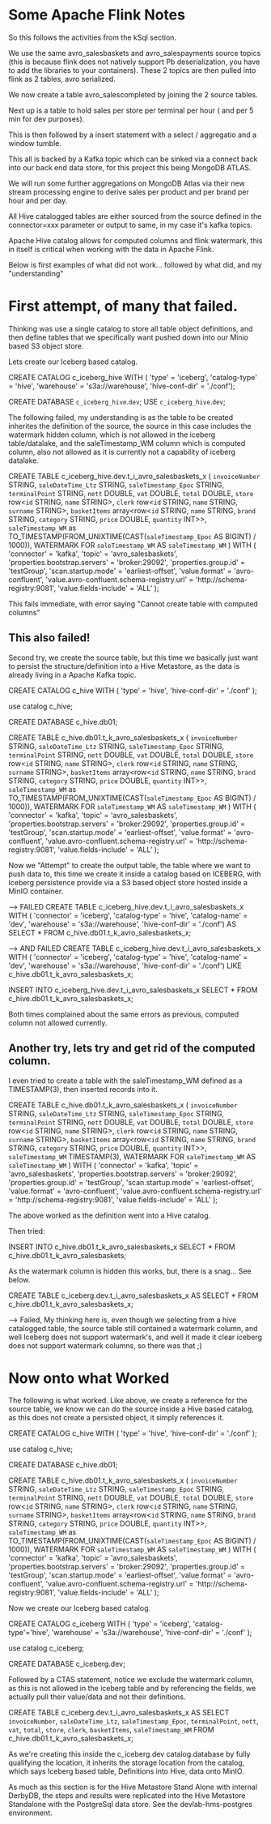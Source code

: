 # Some Apache Flink Notes

So this follows the activities from the kSql section.

We use the same avro_salesbaskets and avro_salespayments source topics (this is because flink does not natively support Pb deserialization, you have to add the libraries to your containers). These 2 topics are then pulled into flink as 2 tables, avro serialized. 

We now create a table avro_salescompleted by joining the 2 source tables. 

Next up is a table to hold sales per store per terminal per hour ( and per 5 min for dev purposes).

This is then followed by a insert statement with a select / aggregatio and a window tumble.

This all is backed by a Kafka topic which can be sinked via a connect back into our back end data store, for this project this being MongoDB ATLAS.

We will run some further aggregations on MongoDB Atlas via their new stream processing engine to derive sales per product and per brand per hour and per day.

All Hive catalogged tables are either sourced from the source defined in the connector=xxx parameter or output to same, in my case it's kafka topics.

Apache Hive catalog allows for computed columns and flink watermark, this in itself is critical when working with the data in Apache Flink.

Below is first examples of what did not work... followed by what did, and my "understanding"

# First attempt, of many that failed.

Thinking was use a single catalog to store all table object definitions, and then define tables that we specifically want pushed down into our Minio based S3 object store.

Lets create our Iceberg based catalog.

CREATE CATALOG c_iceberg_hive WITH (
        'type'          = 'iceberg',
        'catalog-type'  = 'hive',
        'warehouse'     = 's3a://warehouse',
        'hive-conf-dir' = './conf');

CREATE DATABASE `c_iceberg_hive`.`dev`;
USE `c_iceberg_hive`.`dev`;


The following failed, my understanding is as the table to be created inherites the definition of the source, the source in this case includes the watermark hidden column, which is not allowed in the iceberg table/datalake, and the saleTimestamp_WM column which is computed column, also not allowed as it is currently not a capability of iceberg datalake.

CREATE TABLE c_iceberg_hive.dev.t_i_avro_salesbaskets_x (
    `invoiceNumber` STRING,
    `saleDateTime_Ltz` STRING,
    `saleTimestamp_Epoc` STRING,
    `terminalPoint` STRING,
    `nett` DOUBLE,
    `vat` DOUBLE,
    `total` DOUBLE,
    `store` row<`id` STRING, `name` STRING>,
    `clerk` row<`id` STRING, `name` STRING, `surname` STRING>,
    `basketItems` array<row<`id` STRING, `name` STRING, `brand` STRING, `category` STRING, `price` DOUBLE, `quantity` INT>>,
    `saleTimestamp_WM` as TO_TIMESTAMP(FROM_UNIXTIME(CAST(`saleTimestamp_Epoc` AS BIGINT) / 1000)),
    WATERMARK FOR `saleTimestamp_WM` AS `saleTimestamp_WM`
) WITH (
    'connector' = 'kafka',
    'topic' = 'avro_salesbaskets',
    'properties.bootstrap.servers' = 'broker:29092',
    'properties.group.id' = 'testGroup',
    'scan.startup.mode' = 'earliest-offset',
    'value.format' = 'avro-confluent',
    'value.avro-confluent.schema-registry.url' = 'http://schema-registry:9081',
    'value.fields-include' = 'ALL'
);

This fails immediate, with error saying "Cannot create table with computed columns"

## This also failed!

Second try, we create the source table, but this time we basically just want to persist the structure/definition into a Hive Metastore, as the data is already living in a Apache Kafka topic.

CREATE CATALOG c_hive WITH (
        'type' = 'hive',
        'hive-conf-dir' = './conf'
);

use catalog c_hive;

CREATE DATABASE c_hive.db01;

CREATE TABLE c_hive.db01.t_k_avro_salesbaskets_x (
    `invoiceNumber` STRING,
    `saleDateTime_Ltz` STRING,
    `saleTimestamp_Epoc` STRING,
    `terminalPoint` STRING,
    `nett` DOUBLE,
    `vat` DOUBLE,
    `total` DOUBLE,
    `store` row<`id` STRING, `name` STRING>,
    `clerk` row<`id` STRING, `name` STRING, `surname` STRING>,
    `basketItems` array<row<`id` STRING, `name` STRING, `brand` STRING, `category` STRING, `price` DOUBLE, `quantity` INT>>,
    `saleTimestamp_WM` as TO_TIMESTAMP(FROM_UNIXTIME(CAST(`saleTimestamp_Epoc` AS BIGINT) / 1000)),
    WATERMARK FOR `saleTimestamp_WM` AS `saleTimestamp_WM`
) WITH (
    'connector' = 'kafka',
    'topic' = 'avro_salesbaskets',
    'properties.bootstrap.servers' = 'broker:29092',
    'properties.group.id' = 'testGroup',
    'scan.startup.mode' = 'earliest-offset',
    'value.format' = 'avro-confluent',
    'value.avro-confluent.schema-registry.url' = 'http://schema-registry:9081',
    'value.fields-include' = 'ALL'
);

Now we "Attempt" to create the output table, the table where we want to push data to, this time we create it inside a catalog based on ICEBERG, with Iceberg persistence provide via a S3 based object store hosted inside a MinIO container.

--> FAILED
CREATE TABLE c_iceberg_hive.dev.t_i_avro_salesbaskets_x WITH (
	  'connector'     = 'iceberg',
	  'catalog-type'  = 'hive',
	  'catalog-name'  = 'dev',
	  'warehouse'     = 's3a://warehouse',
	  'hive-conf-dir' = './conf')
  AS SELECT * FROM c_hive.db01.t_k_avro_salesbaskets_x;

--> AND FAILED
CREATE TABLE c_iceberg_hive.dev.t_i_avro_salesbaskets_x WITH (
	  'connector'     = 'iceberg',
	  'catalog-type'  = 'hive',
	  'catalog-name'  = 'dev',
	  'warehouse'     = 's3a://warehouse',
	  'hive-conf-dir' = './conf')
  LIKE c_hive.db01.t_k_avro_salesbaskets_x;

INSERT INTO c_iceberg_hive.dev.t_i_avro_salesbaskets_x
SELECT * FROM c_hive.db01.t_k_avro_salesbaskets_x;

Both times complained about the same errors as previous, computed column not allowed currently.

## Another try, lets try and get rid of the computed column.

I even tried to create a table with the saleTimestamp_WM defined as a TIMESTAMP(3), then inserted records into it.

CREATE TABLE c_hive.db01.t_k_avro_salesbaskets_x (
    `invoiceNumber` STRING,
    `saleDateTime_Ltz` STRING,
    `saleTimestamp_Epoc` STRING,
    `terminalPoint` STRING,
    `nett` DOUBLE,
    `vat` DOUBLE,
    `total` DOUBLE,
    `store` row<`id` STRING, `name` STRING>,
    `clerk` row<`id` STRING, `name` STRING, `surname` STRING>,
    `basketItems` array<row<`id` STRING, `name` STRING, `brand` STRING, `category` STRING, `price` DOUBLE, `quantity` INT>>,
    `saleTimestamp_WM` TIMESTAMP(3),
    WATERMARK FOR `saleTimestamp_WM` AS `saleTimestamp_WM`
) WITH (
    'connector' = 'kafka',
    'topic' = 'avro_salesbaskets',
    'properties.bootstrap.servers' = 'broker:29092',
    'properties.group.id' = 'testGroup',
    'scan.startup.mode' = 'earliest-offset',
    'value.format' = 'avro-confluent',
    'value.avro-confluent.schema-registry.url' = 'http://schema-registry:9081',
    'value.fields-include' = 'ALL'
);

The above worked as the definition went into a Hive catalog.

Then tried:

INSERT INTO c_hive.db01.t_k_avro_salesbaskets_x 
SELECT * FROM c_hive.db01.t_k_avro_salesbaskets;

As the watermark column is hidden this works, but, there is a snag... See below.

CREATE TABLE c_iceberg.dev.t_i_avro_salesbaskets_x AS
  SELECT * FROM c_hive.db01.t_k_avro_salesbaskets_x;


--> Failed, My thinking here is, even though we selecting from a hive catalogged table, the source table still contained a watermark column, and well Iceberg does not support watermark's, and well it made it clear iceberg does not support watermark columns, so there was that ;)


# Now onto what Worked

The following is what worked. Like above, we create a reference for the source table, we know we can do the source inside a Hive based catalog, as this does not create a persisted object, it simply references it.

CREATE CATALOG c_hive WITH (
        'type' = 'hive',
        'hive-conf-dir' = './conf'
);

use catalog c_hive;

CREATE DATABASE c_hive.db01;

CREATE TABLE c_hive.db01.t_k_avro_salesbaskets_x (
    `invoiceNumber` STRING,
    `saleDateTime_Ltz` STRING,
    `saleTimestamp_Epoc` STRING,
    `terminalPoint` STRING,
    `nett` DOUBLE,
    `vat` DOUBLE,
    `total` DOUBLE,
    `store` row<`id` STRING, `name` STRING>,
    `clerk` row<`id` STRING, `name` STRING, `surname` STRING>,
    `basketItems` array<row<`id` STRING, `name` STRING, `brand` STRING, `category` STRING, `price` DOUBLE, `quantity` INT>>,
    `saleTimestamp_WM` as TO_TIMESTAMP(FROM_UNIXTIME(CAST(`saleTimestamp_Epoc` AS BIGINT) / 1000)),
    WATERMARK FOR `saleTimestamp_WM` AS `saleTimestamp_WM`
) WITH (
    'connector' = 'kafka',
    'topic' = 'avro_salesbaskets',
    'properties.bootstrap.servers' = 'broker:29092',
    'properties.group.id' = 'testGroup',
    'scan.startup.mode' = 'earliest-offset',
    'value.format' = 'avro-confluent',
    'value.avro-confluent.schema-registry.url' = 'http://schema-registry:9081',
    'value.fields-include' = 'ALL'
);

Now we create our Iceberg based catalog.

CREATE CATALOG c_iceberg WITH (
       'type' = 'iceberg',
       'catalog-type'='hive',
       'warehouse' = 's3a://warehouse',
       'hive-conf-dir' = './conf'
);

use catalog c_iceberg;

CREATE DATABASE c_iceberg.dev;

Followed by a CTAS statement, notice we exclude the watermark column, as this is not allowed in the iceberg table and by referencing the fields, we actually pull their value/data and not their definitions.

CREATE TABLE c_iceberg.dev.t_i_avro_salesbaskets_x AS
  SELECT 
    `invoiceNumber`,
    `saleDateTime_Ltz`,
    `saleTimestamp_Epoc`,
    `terminalPoint`,
    `nett`,
    `vat`,
    `total`,
    `store`,
    `clerk`,
    `basketItems`,
    `saleTimestamp_WM`
  FROM c_hive.db01.t_k_avro_salesbaskets_x;

  As we're creating this inside the c_iceberg.dev catalog.database by fully qualifying the location, it inherits the storage location from the catalog, which says Iceberg based table, Definitions into Hive, data onto MinIO.

  As much as this section is for the Hive Metastore Stand Alone with internal DerbyDB, the steps and results were replicated into the Hive Metastore Standalone with the PostgreSql data store. See the devlab-hms-postgres environment.